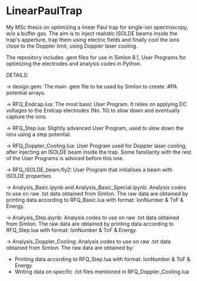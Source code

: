 # LinearPaulTrap
My MSc thesis on optimizing a linear Paul trap for single-ion spectroscopy, w/o a buffer gas. The aim is to inject realistic ISOLDE beams inside the trap's apperture, trap them using electric fields and finally cool the ions close to the Doppler limit, using Doppler laser cooling.

The repository includes .gem files for use in SimIon 8.1, User Programs for optimizing the electrodes and analysis codes in Python.

DETAILS:

-> design.gem: The main .gem file to be used by SimIon to create .#PA potential arrays.

-> RFQ_Endcap.lua: The most basic User Program. It relies on applying DC voltages to the Endcap electrodes (No. 10) to slow down and eventually capture the ions.

-> RFQ_Step.lua: Slightly advanced User Program, used to slow down the ions using a step potential.

-> RFQ_Doppler_Cooling.lua: User Program used for Doppler laser cooling, after injecting an ISOLDE beam inside the trap. Some familiarity with the rest of the User Programs is adviced before this one.

-> RFQ_ISOLDE_beam.fly2: User Program that initialises a beam with ISOLDE properties.

-> Analysis_Basic.ipynb and Analysis_Basic_Special.ipynb: Analysis codes to use on raw .txt data obtained from SimIon. The raw data are obtained by printing data according to RFQ_Basic.lua with format: IonNumber & ToF & Energy.

-> Analysis_Step.ipynb: Analysis codes to use on raw .txt data obtained from SimIon. The raw data are obtained by printing data according to RFQ_Step.lua with format: IonNumber & ToF & Energy.

-> Analysis_Doppler_Cooling: Analysis codes to use on raw .txt data obtained from SimIon. The raw data are obtained by:
  - Printing data according to RFQ_Step.lua with format: IonNumber & ToF & Energy
  - Writing data on specific .txt files mentioned in RFQ_Doppler_Cooling.lua
